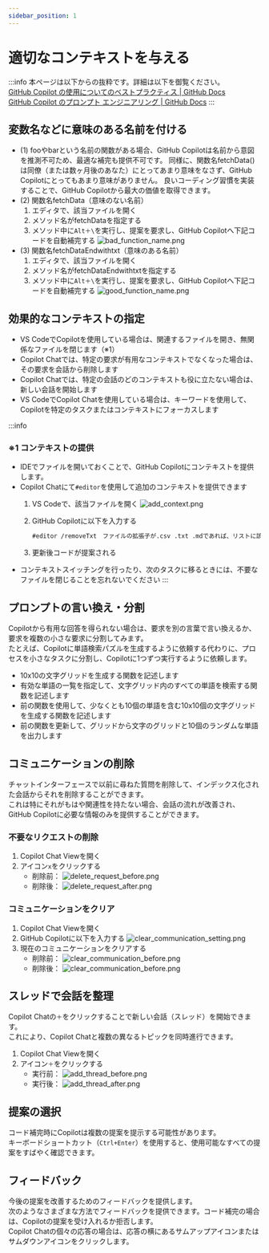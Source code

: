 ```yaml
---
sidebar_position: 1
---
```


# 適切なコンテキストを与える

:::info
本ページは以下からの抜粋です。詳細は以下を御覧ください。<br/>
[GitHub Copilot の使用についてのベストプラクティス | GitHub Docs](https://docs.github.com/ja/copilot/using-github-copilot/best-practices-for-using-github-copilot#copilot-%E3%82%92%E5%BD%B9%E7%AB%8B%E3%81%A4%E5%87%BA%E5%8A%9B%E3%81%AB%E5%B0%8E%E3%81%8F)<br/>
[GitHub Copilot のプロンプト エンジニアリング | GitHub Docs](https://docs.github.com/ja/copilot/using-github-copilot/prompt-engineering-for-github-copilot)
:::

## 変数名などに意味のある名前を付ける

- (1) fooやbarという名前の関数がある場合、GitHub Copilotは名前から意図を推測不可ため、最適な補完も提供不可です。
  同様に、関数名fetchData()は同僚（または数ヶ月後のあなた）にとってあまり意味をなさず、GitHub Copilotにとってもあまり意味がありません。
  良いコーディング習慣を実装することで、GitHub Copilotから最大の価値を取得できます。
- (2) 関数名fetchData（意味のない名前）
  1. エディタで、該当ファイルを開く
  2. メソッド名がfetchDataを指定する
  3. メソッド中に`Alt＋\`を実行し、提案を要求し、GitHub Copilotへ下記コードを自動補完する
    ![bad_function_name.png](images/bad_function_name.png)
- (3) 関数名fetchDataEndwithtxt（意味のある名前）
  1. エディタで、該当ファイルを開く
  2. メソッド名がfetchDataEndwithtxtを指定する
  3. メソッド中に`Alt＋\`を実行し、提案を要求し、GitHub Copilotへ下記コードを自動補完する
    ![good_function_name.png](images/good_function_name.png)

## 効果的なコンテキストの指定

- VS CodeでCopilotを使用している場合は、関連するファイルを開き、無関係なファイルを閉じます（※1）
- Copilot Chatでは、特定の要求が有用なコンテキストでなくなった場合は、その要求を会話から削除します
- Copilot Chatでは、特定の会話のどのコンテキストも役に立たない場合は、新しい会話を開始します
- VS CodeでCopilot Chatを使用している場合は、キーワードを使用して、Copilotを特定のタスクまたはコンテキストにフォーカスします

:::info

### ※1 コンテキストの提供

- IDEでファイルを開いておくことで、GitHub Copilotにコンテキストを提供します。
- Copilot Chatにて`#editor`を使用して追加のコンテキストを提供できます
  1. VS Codeで、該当ファイルを開く
    ![add_context.png](images/add_context.png)
  2. GitHub Copilotに以下を入力する

      ```txt
      #editor /removeTxt　ファイルの拡張子が.csv .txt .mdであれば、リストに該当レコードも削除するを更新してください。
      ```
  
  3. 更新後コードが提案される
- コンテキストスイッチングを行ったり、次のタスクに移るときには、不要なファイルを閉じることを忘れないでください
:::

## プロンプトの言い換え・分割

Copilotから有用な回答を得られない場合は、要求を別の言葉で言い換えるか、要求を複数の小さな要求に分割してみます。<br/>
たとえば、Copilotに単語検索パズルを生成するように依頼する代わりに、プロセスを小さなタスクに分割し、Copilotに1つずつ実行するように依頼します。

- 10x10の文字グリッドを生成する関数を記述します
- 有効な単語の一覧を指定して、文字グリッド内のすべての単語を検索する関数を記述します
- 前の関数を使用して、少なくとも10個の単語を含む10x10個の文字グリッドを生成する関数を記述します
- 前の関数を更新して、グリッドから文字のグリッドと10個のランダムな単語を出力します

## コミュニケーションの削除

チャットインターフェースで以前に尋ねた質問を削除して、インデックス化された会話からそれを削除することができます。<br/>
これは特にそれがもはや関連性を持たない場合、会話の流れが改善され、GitHub Copilotに必要な情報のみを提供することができます。

### 不要なリクエストの削除

1. Copilot Chat Viewを開く
2. アイコン`x`をクリックする
    - 削除前：
        ![delete_request_before.png](images/delete_request_before.png)
    - 削除後：
        ![delete_request_after.png](images/delete_request_after.png)

### コミュニケーションをクリア

1. Copilot Chat Viewを開く
2. GitHub Copilotに以下を入力する
    ![clear_communication_setting.png](images/clear_communication_setting.png)
3. 現在のコミュニケーションをクリアする
    - 削除前：
        ![clear_communication_before.png](images/clear_communication_before.png)
    - 削除後：
        ![clear_communication_before.png](images/clear_communication_before.png)

## スレッドで会話を整理

Copilot Chatの`＋`をクリックすることで新しい会話（スレッド）を開始できます。<br/>
これにより、Copilot Chatと複数の異なるトピックを同時進行できます。

1. Copilot Chat Viewを開く
2. アイコン`＋`をクリックする
    - 実行前：
        ![add_thread_before.png](images/add_thread_before.png)
    - 実行後：
        ![add_thread_after.png](images/add_thread_after.png)

## 提案の選択

コード補完時にCopilotは複数の提案を提示する可能性があります。<br/>
キーボードショートカット（`Ctrl+Enter`）を使用すると、使用可能なすべての提案をすばやく確認できます。

## フィードバック

今後の提案を改善するためのフィードバックを提供します。<br/>
次のようなさまざまな方法でフィードバックを提供できます。コード補完の場合は、Copilotの提案を受け入れるか拒否します。<br/>
Copilot Chatの個々の応答の場合は、応答の横にあるサムアップアイコンまたはサムダウンアイコンをクリックします。
